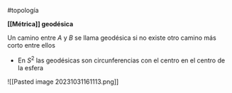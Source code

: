#topología 

**[[Métrica]] geodésica** 

Un camino entre $A$ y $B$ se llama geodésica si no existe otro camino más corto entre ellos

- En $S^2$ las geodésicas son circunferencias con el centro en el centro de la esfera


![[Pasted image 20231031161113.png]]